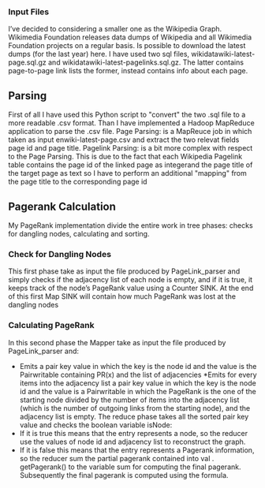 ### Input Files
I’ve decided to considering a smaller one as the Wikipedia Graph. Wikimedia Foundation releases data
dumps of Wikipedia and all Wikimedia Foundation projects on a regular basis. Is possible to download the latest dumps
(for the last year) here. I have used two sql files, wikidatawiki-latest-page.sql.gz and wikidatawiki-latest-pagelinks.sql.gz.
The latter contains page-to-page link lists the former, instead contains info about each page.
## Parsing
First of all I have used this Python script to "convert" the two .sql file to a more readable .csv format. Than I have
implemented a Hadoop MapReduce application to parse the .csv file.
Page Parsing: is a MapReuce job in which taken as input enwiki-latest-page.csv and extract the two relevat fields page id
and page title.
Pagelink Parsing: is a bit more complex with respect to the Page Parsing. This is due to the fact that each Wikipedia
Pagelink table contains the page id of the linked page as integerand the page title of the target page as text so I have to
perform an additional "mapping" from the page title to the corresponding page id
## Pagerank Calculation
My PageRank implementation divide the entire work in tree phases: checks for dangling nodes, calculating and sorting.
### Check for Dangling Nodes
This first phase take as input the file produced by PageLink_parser and simply checks if the adjacency list of each node is
empty, and if it is true, it keeps track of the node’s PageRank value using a Counter SINK. At the end of this first Map
SINK will contain how much PageRank was lost at the dangling nodes
### Calculating PageRank
In this second phase the Mapper take as input the file produced by PageLink_parser and:
* Emits a pair key value in which the key is the node id and the value is the Pairwritable containing PR(x) and the
list of adjacencies
*Emits for every items into the adjacency list a pair key value in which the key is the node id and the value is a
Pairwritable in which the PageRank is the one of the starting node divided by the number of items into the
adjacency list (which is the number of outgoing links from the starting node), and the adjacency list is empty.
The reduce phase takes all the sorted pair key value and checks the boolean variable isNode:
* If it is true this means that the entry represents a node, so the reducer use the values of node id and adjacency
list to reconstruct the graph.
* If it is false this means that the entry represents a Pagerank information, so the reducer sum the partial pagerank
contained into val . getPagerank() to the variable sum for computing the final pagerank.
Subsequently the final pagerank is computed using the formula.

